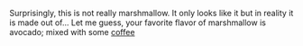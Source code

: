 Surprisingly, this is not really marshmallow. It only looks like it but in reality it is made out of... 
Let me guess, your favorite flavor of marshmallow is avocado; mixed with some [coffee](../coffee/coffee.md)